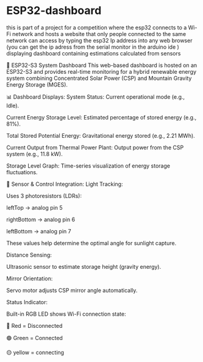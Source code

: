 # ESP32-dashboard
this is part of a project for a competition where the esp32 connects to a Wi-Fi network and hosts a website that only people connected to the same network can access by typing the esp32 Ip address into any web browser (you can get the ip adress from the serial monitor in the arduino ide )
displaying dashboard containing estimations calculated from sensors 

🔋 ESP32-S3 System Dashboard
This web-based dashboard is hosted on an ESP32-S3 and provides real-time monitoring for a hybrid renewable energy system combining Concentrated Solar Power (CSP) and Mountain Gravity Energy Storage (MGES).

📊 Dashboard Displays:
System Status: Current operational mode (e.g., Idle).

Current Energy Storage Level: Estimated percentage of stored energy (e.g., 81%).

Total Stored Potential Energy: Gravitational energy stored (e.g., 2.21 MWh).

Current Output from Thermal Power Plant: Output power from the CSP system (e.g., 11.8 kW).

Storage Level Graph: Time-series visualization of energy storage fluctuations.

🔧 Sensor & Control Integration:
Light Tracking:

Uses 3 photoresistors (LDRs):

leftTop → analog pin 5

rightBottom → analog pin 6

leftBottom → analog pin 7


These values help determine the optimal angle for sunlight capture.

Distance Sensing:

Ultrasonic sensor to estimate storage height (gravity energy).

Mirror Orientation:

Servo motor adjusts CSP mirror angle automatically.

Status Indicator:

Built-in RGB LED shows Wi-Fi connection state:

🔴 Red = Disconnected

🟢 Green = Connected

🟡 yellow = connecting

